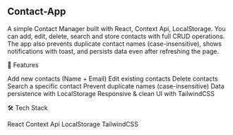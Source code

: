 ## Contact-App

A simple Contact Manager built with React, Context Api, LocalStorage.
You can add, edit, delete, search and store contacts with full CRUD operations.
The app also prevents duplicate contact names (case-insensitive), shows notifications with toast, and persists data even after refreshing the page.

🚀 Features

Add new contacts (Name + Email)
Edit existing contacts
Delete contacts
Search a specific contact
Prevent duplicate names (case-insensitive)
Data persistence with LocalStorage
Responsive & clean UI with TailwindCSS


🛠️ Tech Stack

React
Context Api
LocalStorage
TailwindCSS